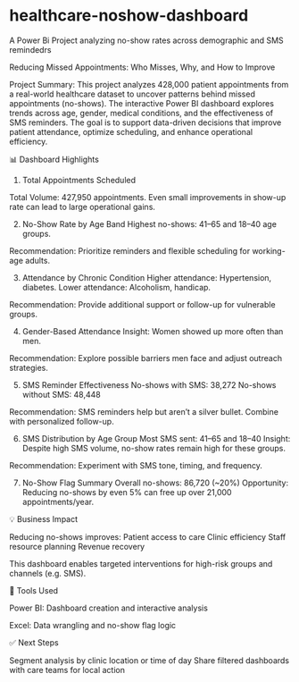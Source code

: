 # healthcare-noshow-dashboard
A Power Bi Project analyzing no-show rates across demographic and SMS remindedrs

Reducing Missed Appointments: Who Misses, Why, and How to Improve

Project Summary:
This project analyzes 428,000 patient appointments from a real-world healthcare dataset to uncover patterns behind missed appointments (no-shows). The interactive Power BI dashboard explores trends across age, gender, medical conditions, and the effectiveness of SMS reminders. The goal is to support data-driven decisions that improve patient attendance, optimize scheduling, and enhance operational efficiency.

📊 Dashboard Highlights

1. Total Appointments Scheduled

Total Volume: 427,950 appointments.
Even small improvements in show-up rate can lead to large operational gains.

2. No-Show Rate by Age Band
Highest no-shows: 41–65 and 18–40 age groups.

Recommendation: Prioritize reminders and flexible scheduling for working-age adults.

3. Attendance by Chronic Condition
Higher attendance: Hypertension, diabetes.
Lower attendance: Alcoholism, handicap.

Recommendation: Provide additional support or follow-up for vulnerable groups.

4. Gender-Based Attendance
Insight: Women showed up more often than men.

Recommendation: Explore possible barriers men face and adjust outreach strategies.

5. SMS Reminder Effectiveness
No-shows with SMS: 38,272
No-shows without SMS: 48,448

Recommendation: SMS reminders help but aren’t a silver bullet. Combine with personalized follow-up.

6. SMS Distribution by Age Group
Most SMS sent: 41–65 and 18–40
Insight: Despite high SMS volume, no-show rates remain high for these groups.

Recommendation: Experiment with SMS tone, timing, and frequency.

7. No-Show Flag Summary
Overall no-shows: 86,720 (~20%)
Opportunity: Reducing no-shows by even 5% can free up over 21,000 appointments/year.

💡 Business Impact

Reducing no-shows improves:
Patient access to care
Clinic efficiency
Staff resource planning
Revenue recovery

This dashboard enables targeted interventions for high-risk groups and channels (e.g. SMS).

🔧 Tools Used

Power BI: Dashboard creation and interactive analysis

Excel: Data wrangling and no-show flag logic

✅ Next Steps

Segment analysis by clinic location or time of day
Share filtered dashboards with care teams for local action


